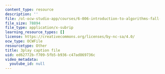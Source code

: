 ```yaml
---
content_type: resource
description: ''
file: /ol-ocw-studio-app/courses/6-006-introduction-to-algorithms-fall-2011/ed62772bf7095fb5b936c47ad869736c_a_otxyu0mSQ.vtt
file_size: 78894
file_type: application/x-subrip
learning_resource_types: []
license: https://creativecommons.org/licenses/by-nc-sa/4.0/
ocw_type: OCWFile
resourcetype: Other
title: 3play caption file
uid: ed62772b-f709-5fb5-b936-c47ad869736c
video_metadata:
  youtube_id: null
---
```

